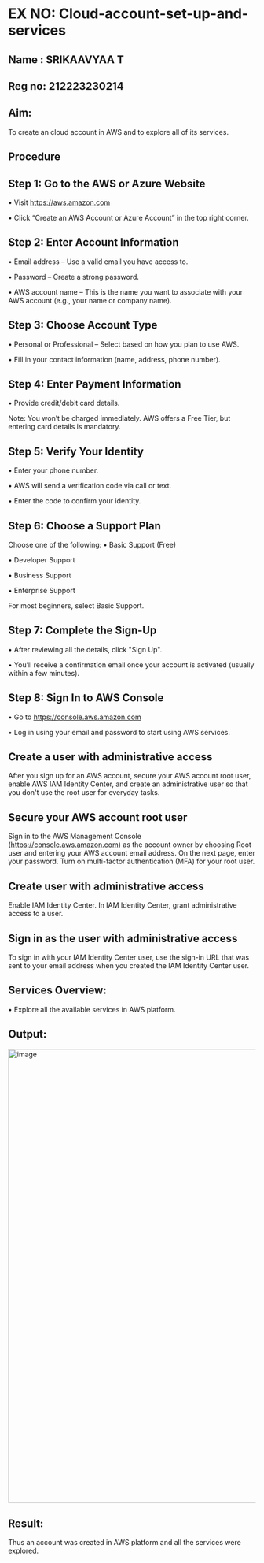 # EX NO: Cloud-account-set-up-and-services
## Name : SRIKAAVYAA T
## Reg no: 212223230214
## Aim:
To create an cloud account in AWS and to explore all of its services.

## Procedure
## Step 1: Go to the AWS or Azure Website
• Visit https://aws.amazon.com

• Click “Create an AWS Account or Azure Account” in the top right corner.

## Step 2: Enter Account Information
• Email address – Use a valid email you have access to.

• Password – Create a strong password.

• AWS account name – This is the name you want to associate with your AWS account (e.g., your name or company name).

## Step 3: Choose Account Type
• Personal or Professional – Select based on how you plan to use AWS.

• Fill in your contact information (name, address, phone number).

## Step 4: Enter Payment Information
• Provide credit/debit card details.

Note: You won’t be charged immediately. AWS offers a Free Tier, but entering card details is mandatory.

## Step 5: Verify Your Identity
• Enter your phone number.

• AWS will send a verification code via call or text.

• Enter the code to confirm your identity.

## Step 6: Choose a Support Plan
Choose one of the following: • Basic Support (Free)

• Developer Support

• Business Support

• Enterprise Support

For most beginners, select Basic Support.

## Step 7: Complete the Sign-Up
• After reviewing all the details, click "Sign Up".

• You’ll receive a confirmation email once your account is activated (usually within a few minutes).

## Step 8: Sign In to AWS Console
• Go to https://console.aws.amazon.com

• Log in using your email and password to start using AWS services.

## Create a user with administrative access
After you sign up for an AWS account, secure your AWS account root user, enable AWS IAM Identity Center, and create an administrative user so that you don't use the root user for everyday tasks.

## Secure your AWS account root user
Sign in to the AWS Management Console (https://console.aws.amazon.com) as the account owner by choosing Root user and entering your AWS account email address. On the next page, enter your password. Turn on multi-factor authentication (MFA) for your root user.

## Create user with administrative access
Enable IAM Identity Center. In IAM Identity Center, grant administrative access to a user.

## Sign in as the user with administrative access
To sign in with your IAM Identity Center user, use the sign-in URL that was sent to your email address when you created the IAM Identity Center user.

## Services Overview:
• Explore all the available services in AWS platform.

## Output:
<img width="1900" height="922" alt="image" src="https://github.com/user-attachments/assets/bbd35acf-caee-4ffd-9bfe-0fd2987093d9" />

## Result:
Thus an account was created in AWS platform and all the services were explored.

